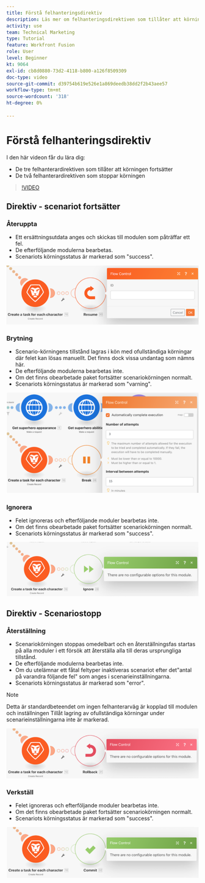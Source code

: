 ```yaml
---
title: Förstå felhanteringsdirektiv
description: Läs mer om felhanteringsdirektiven som tillåter att körningen fortsätter och de som stoppar körningen i [!DNL Adobe Workfront Fusion].
activity: use
team: Technical Marketing
type: Tutorial
feature: Workfront Fusion
role: User
level: Beginner
kt: 9064
exl-id: cb8d0880-73d2-4118-b800-a126f8509309
doc-type: video
source-git-commit: d39754b619e526e1a869deedb38dd2f2b43aee57
workflow-type: tm+mt
source-wordcount: '318'
ht-degree: 0%

---
```


# Förstå felhanteringsdirektiv

I den här videon får du lära dig:

* De tre felhanterardirektiven som tillåter att körningen fortsätter
* De två felhanterardirektiven som stoppar körningen

>[!VIDEO](https://video.tv.adobe.com/v/335305/?quality=12)

## Direktiv - scenariot fortsätter

### Återuppta

* Ett ersättningsutdata anges och skickas till modulen som påträffar ett fel.
* De efterföljande modulerna bearbetas.
* Scenariots körningsstatus är markerad som &quot;success&quot;.

![En bild av ett Återuppta-direktiv](assets/troubleshooting-and-error-handling-2.png)

### Brytning

* Scenario-körningens tillstånd lagras i kön med ofullständiga körningar där felet kan lösas manuellt. Det finns dock vissa undantag som nämns här.
* De efterföljande modulerna bearbetas inte.
* Om det finns obearbetade paket fortsätter scenariokörningen normalt.
* Scenariots körningsstatus är markerad som &quot;varning&quot;.

![En bild av ett Break-direktiv](assets/troubleshooting-and-error-handling-3.png)

### Ignorera

* Felet ignoreras och efterföljande moduler bearbetas inte.
* Om det finns obearbetade paket fortsätter scenariokörningen normalt.
* Scenariots körningsstatus är markerad som &quot;success&quot;.

![En bild av ett Ignorera-direktiv](assets/troubleshooting-and-error-handling-4.png)

## Direktiv - Scenariostopp

### Återställning

* Scenariokörningen stoppas omedelbart och en återställningsfas startas på alla moduler i ett försök att återställa alla till deras ursprungliga tillstånd.
* De efterföljande modulerna bearbetas inte.
* Om du utelämnar ett fåtal feltyper inaktiveras scenariot efter det&quot;antal på varandra följande fel&quot; som anges i scenarieinställningarna.
* Scenariots körningsstatus är markerad som &quot;error&quot;.

>[!NOTE]
>
>Detta är standardbeteendet om ingen felhanterarväg är kopplad till modulen och inställningen Tillåt lagring av ofullständiga körningar under scenarieinställningarna inte är markerad.

![En bild av ett återställningsdirektiv](assets/troubleshooting-and-error-handling-5.png)

### Verkställ

* Felet ignoreras och efterföljande moduler bearbetas inte.
* Om det finns obearbetade paket fortsätter scenariokörningen normalt.
* Scenariots körningsstatus är markerad som &quot;success&quot;.

![En bild av ett implementeringsdirektiv](assets/troubleshooting-and-error-handling-6.png)
